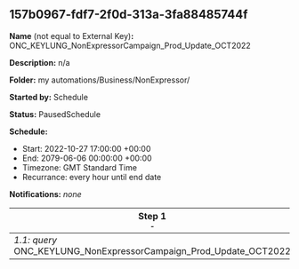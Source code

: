 ## 157b0967-fdf7-2f0d-313a-3fa88485744f

**Name** (not equal to External Key)**:** ONC_KEYLUNG_NonExpressorCampaign_Prod_Update_OCT2022

**Description:** n/a

**Folder:** my automations/Business/NonExpressor/

**Started by:** Schedule

**Status:** PausedSchedule

**Schedule:**

* Start: 2022-10-27 17:00:00 +00:00
* End: 2079-06-06 00:00:00 +00:00
* Timezone: GMT Standard Time
* Recurrance: every hour until end date

**Notifications:** _none_


| Step 1<br>_<small>-</small>_ |
| --- |
| _1.1: query_<br>ONC_KEYLUNG_NonExpressorCampaign_Prod_Update_OCT2022 |
